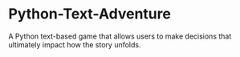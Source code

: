 # Python-Text-Adventure
A Python text-based game that allows users to make decisions that ultimately impact how the story unfolds.
